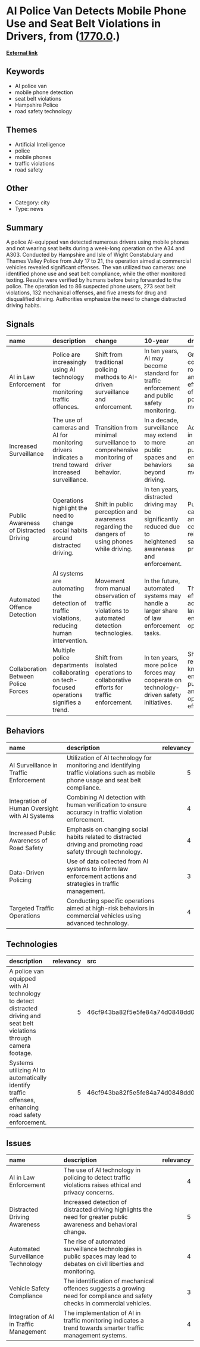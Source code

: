 # __AI Police Van Detects Mobile Phone Use and Seat Belt Violations in Drivers__, from ([1770.0](https://kghosh.substack.com/p/1770.0).)

__[External link](https://www.bbc.com/news/uk-england-hampshire-66320176?)__



## Keywords

* AI police van
* mobile phone detection
* seat belt violations
* Hampshire Police
* road safety technology

## Themes

* Artificial Intelligence
* police
* mobile phones
* traffic violations
* road safety

## Other

* Category: city
* Type: news

## Summary

A police AI-equipped van detected numerous drivers using mobile phones and not wearing seat belts during a week-long operation on the A34 and A303. Conducted by Hampshire and Isle of Wight Constabulary and Thames Valley Police from July 17 to 21, the operation aimed at commercial vehicles revealed significant offenses. The van utilized two cameras: one identified phone use and seat belt compliance, while the other monitored texting. Results were verified by humans before being forwarded to the police. The operation led to 86 suspected phone users, 273 seat belt violations, 132 mechanical offenses, and five arrests for drug and disqualified driving. Authorities emphasize the need to change distracted driving habits.

## Signals

| name                                   | description                                                                                       | change                                                                                        | 10-year                                                                                                    | driving-force                                                                            |   relevancy |
|:---------------------------------------|:--------------------------------------------------------------------------------------------------|:----------------------------------------------------------------------------------------------|:-----------------------------------------------------------------------------------------------------------|:-----------------------------------------------------------------------------------------|------------:|
| AI in Law Enforcement                  | Police are increasingly using AI technology for monitoring traffic offences.                      | Shift from traditional policing methods to AI-driven surveillance and enforcement.            | In ten years, AI may become standard for traffic enforcement and public safety monitoring.                 | Growing concerns over road safety and the effectiveness of traditional policing methods. |           4 |
| Increased Surveillance                 | The use of cameras and AI for monitoring drivers indicates a trend toward increased surveillance. | Transition from minimal surveillance to comprehensive monitoring of driver behavior.          | In a decade, surveillance may extend to more public spaces and behaviors beyond driving.                   | Advancements in technology and societal push for enhanced safety measures.               |           5 |
| Public Awareness of Distracted Driving | Operations highlight the need to change social habits around distracted driving.                  | Shift in public perception and awareness regarding the dangers of using phones while driving. | In ten years, distracted driving may be significantly reduced due to heightened awareness and enforcement. | Public health campaigns and legal consequences reinforcing safe driving practices.       |           4 |
| Automated Offence Detection            | AI systems are automating the detection of traffic violations, reducing human intervention.       | Movement from manual observation of traffic violations to automated detection technologies.   | In the future, automated systems may handle a larger share of law enforcement tasks.                       | The need for efficiency and accuracy in law enforcement operations.                      |           4 |
| Collaboration Between Police Forces    | Multiple police departments collaborating on tech-focused operations signifies a trend.           | Shift from isolated operations to collaborative efforts for traffic enforcement.              | In ten years, more police forces may cooperate on technology-driven safety initiatives.                    | Shared resources and knowledge to enhance public safety and operational effectiveness.   |           3 |

## Behaviors

| name                                           | description                                                                                                                         |   relevancy |
|:-----------------------------------------------|:------------------------------------------------------------------------------------------------------------------------------------|------------:|
| AI Surveillance in Traffic Enforcement         | Utilization of AI technology for monitoring and identifying traffic violations such as mobile phone usage and seat belt compliance. |           5 |
| Integration of Human Oversight with AI Systems | Combining AI detection with human verification to ensure accuracy in traffic violation enforcement.                                 |           4 |
| Increased Public Awareness of Road Safety      | Emphasis on changing social habits related to distracted driving and promoting road safety through technology.                      |           4 |
| Data-Driven Policing                           | Use of data collected from AI systems to inform law enforcement actions and strategies in traffic management.                       |           3 |
| Targeted Traffic Operations                    | Conducting specific operations aimed at high-risk behaviors in commercial vehicles using advanced technology.                       |           4 |

## Technologies

| description                                                                                                            |   relevancy | src                              |
|:-----------------------------------------------------------------------------------------------------------------------|------------:|:---------------------------------|
| A police van equipped with AI technology to detect distracted driving and seat belt violations through camera footage. |           5 | 46cf943ba82f5e5fe84a74d0848dd0ee |
| Systems utilizing AI to automatically identify traffic offenses, enhancing road safety enforcement.                    |           5 | 46cf943ba82f5e5fe84a74d0848dd0ee |

## Issues

| name                                    | description                                                                                                                |   relevancy |
|:----------------------------------------|:---------------------------------------------------------------------------------------------------------------------------|------------:|
| AI in Law Enforcement                   | The use of AI technology in policing to detect traffic violations raises ethical and privacy concerns.                     |           4 |
| Distracted Driving Awareness            | Increased detection of distracted driving highlights the need for greater public awareness and behavioral change.          |           5 |
| Automated Surveillance Technology       | The rise of automated surveillance technologies in public spaces may lead to debates on civil liberties and monitoring.    |           4 |
| Vehicle Safety Compliance               | The identification of mechanical offences suggests a growing need for compliance and safety checks in commercial vehicles. |           3 |
| Integration of AI in Traffic Management | The implementation of AI in traffic monitoring indicates a trend towards smarter traffic management systems.               |           4 |